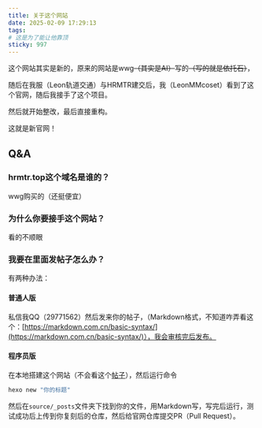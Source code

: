 ```yaml
---
title: 关于这个网站
date: 2025-02-09 17:29:13
tags:
# 这是为了能让他靠顶
sticky: 997
---
```

这个网站其实是新的，原来的网站是wwg~~（其实是AI）~~写的~~（写的就是依托石）~~，

随后在我服（Leon轨道交通）与HRMTR建交后，我（LeonMMcoset）看到了这个官网，随后我接手了这个项目。

然后就开始整改，最后直接重构。

这就是新官网！

## Q&A
### hrmtr.top这个域名是谁的？
wwg购买的（还挺便宜）

### 为什么你要接手这个网站？
看的不顺眼

### 我要在里面发帖子怎么办？
有两种办法：
#### 普通人版
私信我QQ（29771562）然后发来你的帖子，（Markdown格式，不知道咋弄看这个：[https://markdown.com.cn/basic-syntax/](https://markdown.com.cn/basic-syntax/)），我会审核完后发布。

#### 程序员版
在本地搭建这个网站（不会看这个[帖子](/2025/02/12/bildweb/)），然后运行命令
``` powershell
hexo new "你的标题"
```
然后在`source/_posts`文件夹下找到你的文件，用Markdown写，写完后运行，测试成功后上传到你复刻后的仓库，然后给官网仓库提交PR（Pull Request）。